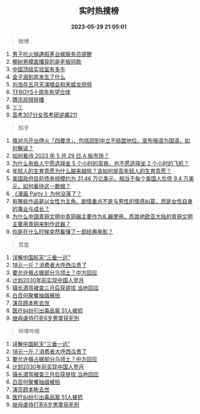 <div align="center"><h2>实时热搜榜</h2><h4>2023-05-29 21:05:01</h4></div>

> 微博  

1. [男子吃火锅遇假茅台被服务员提醒](https://s.weibo.com/weibo?q=%23%E7%94%B7%E5%AD%90%E5%90%83%E7%81%AB%E9%94%85%E9%81%87%E5%81%87%E8%8C%85%E5%8F%B0%E8%A2%AB%E6%9C%8D%E5%8A%A1%E5%91%98%E6%8F%90%E9%86%92%23&t=31&band_rank=1&Refer=top)<br />
2. [椰树男模直播穿的是老板同款](https://s.weibo.com/weibo?q=%E6%A4%B0%E6%A0%91%E7%94%B7%E6%A8%A1%E7%9B%B4%E6%92%AD%E7%A9%BF%E7%9A%84%E6%98%AF%E8%80%81%E6%9D%BF%E5%90%8C%E6%AC%BE&t=31&band_rank=2&Refer=top)<br />
3. [中国顶级实验室有多牛](https://s.weibo.com/weibo?q=%23%E4%B8%AD%E5%9B%BD%E9%A1%B6%E7%BA%A7%E5%AE%9E%E9%AA%8C%E5%AE%A4%E6%9C%89%E5%A4%9A%E7%89%9B%23&t=31&band_rank=3&Refer=top)<br />
4. [金子涵到底发生了什么](https://s.weibo.com/weibo?q=%23%E9%87%91%E5%AD%90%E6%B6%B5%E5%88%B0%E5%BA%95%E5%8F%91%E7%94%9F%E4%BA%86%E4%BB%80%E4%B9%88%23&t=31&band_rank=4&Refer=top)<br />
5. [刘浩存五月天演唱会和宋威龙视频](https://s.weibo.com/weibo?q=%23%E5%88%98%E6%B5%A9%E5%AD%98%E4%BA%94%E6%9C%88%E5%A4%A9%E6%BC%94%E5%94%B1%E4%BC%9A%E5%92%8C%E5%AE%8B%E5%A8%81%E9%BE%99%E8%A7%86%E9%A2%91%23&t=31&band_rank=5&Refer=top)<br />
6. [TFBOYS十周年有望合体](https://s.weibo.com/weibo?q=%23TFBOYS%E5%8D%81%E5%91%A8%E5%B9%B4%E6%9C%89%E6%9C%9B%E5%90%88%E4%BD%93%23&t=31&band_rank=6&Refer=top)<br />
7. [腾讯视频排播](https://s.weibo.com/weibo?q=%23%E8%85%BE%E8%AE%AF%E8%A7%86%E9%A2%91%E6%8E%92%E6%92%AD%23&t=31&band_rank=7&Refer=top)<br />
8. [丫丫](https://s.weibo.com/weibo?q=%E4%B8%AB%E4%B8%AB&t=31&band_rank=8&Refer=top)<br />
9. [高考307分女孩考研逆袭211](https://s.weibo.com/weibo?q=%23%E9%AB%98%E8%80%83307%E5%88%86%E5%A5%B3%E5%AD%A9%E8%80%83%E7%A0%94%E9%80%86%E8%A2%AD211%23&t=31&band_rank=9&Refer=top)<br />

> 知乎  

1. [俄对乌开出停火「四要求」，包括回到中立不结盟地位、宣布俄语为国语，如何解读？](https://www.zhihu.com/question/603591105)<br />
2. [如何看待 2023 年 5 月 29 日 A 股市场？](https://www.zhihu.com/question/603506738)<br />
3. [为什么有些人宁愿选择坐 5 个小时的高铁，也不愿选择坐 2 个小时的飞机？](https://www.zhihu.com/question/266525950)<br />
4. [年轻人的生育意愿为什么越来越低？该如何提高年轻人的生育意愿？](https://www.zhihu.com/question/603504362)<br />
5. [美国政府目前债务规模约为 31.46 万亿美元，相当于每个美国人负债 9.4 万美元，如何看待这一数据？](https://www.zhihu.com/theater/13920)<br />
6. [《漫画 Party 》为何没落了？](https://www.zhihu.com/question/21290475)<br />
7. [有哪些作品是以女性为主角，剧情重点不是与男性的情感纠葛，而是女性自身的事业与成长？](https://www.zhihu.com/question/268116315)<br />
8. [为什么中国青铜文明中青铜器主要作为礼器使用，而其他欧亚大陆的青铜文明主要用青铜来制作武器？](https://www.zhihu.com/question/444438213)<br />
9. [你是在什么时候突然看懂了一部经典电影？](https://www.zhihu.com/question/601570261)<br />

> 百度  

1. [详解中国航天“三垂一远”](https://www.baidu.com/s?wd=%E8%AF%A6%E8%A7%A3%E4%B8%AD%E5%9B%BD%E8%88%AA%E5%A4%A9%E2%80%9C%E4%B8%89%E5%9E%82%E4%B8%80%E8%BF%9C%E2%80%9D&sa=fyb_news&rsv_dl=fyb_news)<br />
2. [18元一斤？消费者大呼西瓜贵了](https://www.baidu.com/s?wd=18%E5%85%83%E4%B8%80%E6%96%A4%EF%BC%9F%E6%B6%88%E8%B4%B9%E8%80%85%E5%A4%A7%E5%91%BC%E8%A5%BF%E7%93%9C%E8%B4%B5%E4%BA%86&sa=fyb_news&rsv_dl=fyb_news)<br />
3. [要允许俄占据部分乌领土？中方回应](https://www.baidu.com/s?wd=%E8%A6%81%E5%85%81%E8%AE%B8%E4%BF%84%E5%8D%A0%E6%8D%AE%E9%83%A8%E5%88%86%E4%B9%8C%E9%A2%86%E5%9C%9F%EF%BC%9F%E4%B8%AD%E6%96%B9%E5%9B%9E%E5%BA%94&sa=fyb_news&rsv_dl=fyb_news)<br />
4. [计划2030年前实现中国人登月](https://www.baidu.com/s?wd=%E8%AE%A1%E5%88%922030%E5%B9%B4%E5%89%8D%E5%AE%9E%E7%8E%B0%E4%B8%AD%E5%9B%BD%E4%BA%BA%E7%99%BB%E6%9C%88&sa=fyb_news&rsv_dl=fyb_news)<br />
5. [镇长酒驾被查三月后获提拔 当地回应](https://www.baidu.com/s?wd=%E9%95%87%E9%95%BF%E9%85%92%E9%A9%BE%E8%A2%AB%E6%9F%A5%E4%B8%89%E6%9C%88%E5%90%8E%E8%8E%B7%E6%8F%90%E6%8B%94+%E5%BD%93%E5%9C%B0%E5%9B%9E%E5%BA%94&sa=fyb_news&rsv_dl=fyb_news)<br />
6. [白百何聚餐抽烟被拍](https://www.baidu.com/s?wd=%E7%99%BD%E7%99%BE%E4%BD%95%E8%81%9A%E9%A4%90%E6%8A%BD%E7%83%9F%E8%A2%AB%E6%8B%8D&sa=fyb_news&rsv_dl=fyb_news)<br />
7. [演员顾本彬去世](https://www.baidu.com/s?wd=%E6%BC%94%E5%91%98%E9%A1%BE%E6%9C%AC%E5%BD%AC%E5%8E%BB%E4%B8%96&sa=fyb_news&rsv_dl=fyb_news)<br />
8. [医疗纠纷引出毒品案 51人被抓](https://www.baidu.com/s?wd=%E5%8C%BB%E7%96%97%E7%BA%A0%E7%BA%B7%E5%BC%95%E5%87%BA%E6%AF%92%E5%93%81%E6%A1%88+51%E4%BA%BA%E8%A2%AB%E6%8A%93&sa=fyb_news&rsv_dl=fyb_news)<br />
9. [继母虐待打死6岁男童获死刑](https://www.baidu.com/s?wd=%E7%BB%A7%E6%AF%8D%E8%99%90%E5%BE%85%E6%89%93%E6%AD%BB6%E5%B2%81%E7%94%B7%E7%AB%A5%E8%8E%B7%E6%AD%BB%E5%88%91&sa=fyb_news&rsv_dl=fyb_news)<br />

> 哔哩哔哩  

1. [详解中国航天“三垂一远”](https://www.baidu.com/s?wd=%E8%AF%A6%E8%A7%A3%E4%B8%AD%E5%9B%BD%E8%88%AA%E5%A4%A9%E2%80%9C%E4%B8%89%E5%9E%82%E4%B8%80%E8%BF%9C%E2%80%9D&sa=fyb_news&rsv_dl=fyb_news)<br />
2. [18元一斤？消费者大呼西瓜贵了](https://www.baidu.com/s?wd=18%E5%85%83%E4%B8%80%E6%96%A4%EF%BC%9F%E6%B6%88%E8%B4%B9%E8%80%85%E5%A4%A7%E5%91%BC%E8%A5%BF%E7%93%9C%E8%B4%B5%E4%BA%86&sa=fyb_news&rsv_dl=fyb_news)<br />
3. [要允许俄占据部分乌领土？中方回应](https://www.baidu.com/s?wd=%E8%A6%81%E5%85%81%E8%AE%B8%E4%BF%84%E5%8D%A0%E6%8D%AE%E9%83%A8%E5%88%86%E4%B9%8C%E9%A2%86%E5%9C%9F%EF%BC%9F%E4%B8%AD%E6%96%B9%E5%9B%9E%E5%BA%94&sa=fyb_news&rsv_dl=fyb_news)<br />
4. [计划2030年前实现中国人登月](https://www.baidu.com/s?wd=%E8%AE%A1%E5%88%922030%E5%B9%B4%E5%89%8D%E5%AE%9E%E7%8E%B0%E4%B8%AD%E5%9B%BD%E4%BA%BA%E7%99%BB%E6%9C%88&sa=fyb_news&rsv_dl=fyb_news)<br />
5. [镇长酒驾被查三月后获提拔 当地回应](https://www.baidu.com/s?wd=%E9%95%87%E9%95%BF%E9%85%92%E9%A9%BE%E8%A2%AB%E6%9F%A5%E4%B8%89%E6%9C%88%E5%90%8E%E8%8E%B7%E6%8F%90%E6%8B%94+%E5%BD%93%E5%9C%B0%E5%9B%9E%E5%BA%94&sa=fyb_news&rsv_dl=fyb_news)<br />
6. [白百何聚餐抽烟被拍](https://www.baidu.com/s?wd=%E7%99%BD%E7%99%BE%E4%BD%95%E8%81%9A%E9%A4%90%E6%8A%BD%E7%83%9F%E8%A2%AB%E6%8B%8D&sa=fyb_news&rsv_dl=fyb_news)<br />
7. [演员顾本彬去世](https://www.baidu.com/s?wd=%E6%BC%94%E5%91%98%E9%A1%BE%E6%9C%AC%E5%BD%AC%E5%8E%BB%E4%B8%96&sa=fyb_news&rsv_dl=fyb_news)<br />
8. [医疗纠纷引出毒品案 51人被抓](https://www.baidu.com/s?wd=%E5%8C%BB%E7%96%97%E7%BA%A0%E7%BA%B7%E5%BC%95%E5%87%BA%E6%AF%92%E5%93%81%E6%A1%88+51%E4%BA%BA%E8%A2%AB%E6%8A%93&sa=fyb_news&rsv_dl=fyb_news)<br />
9. [继母虐待打死6岁男童获死刑](https://www.baidu.com/s?wd=%E7%BB%A7%E6%AF%8D%E8%99%90%E5%BE%85%E6%89%93%E6%AD%BB6%E5%B2%81%E7%94%B7%E7%AB%A5%E8%8E%B7%E6%AD%BB%E5%88%91&sa=fyb_news&rsv_dl=fyb_news)<br />
